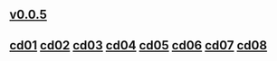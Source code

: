 ## [v0.0.5](https://github.com/shanuan/blcd29/edit/master/README.md)
## [cd01](cd01) [cd02](cd02) [cd03](cd03) [cd04](cd04) [cd05](cd05) [cd06](cd06) [cd07](cd07) [cd08](cd08)
